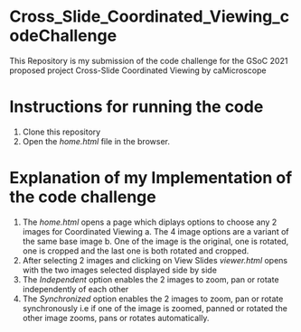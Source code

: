 # Cross_Slide_Coordinated_Viewing_codeChallenge
This Repository is my submission of the code challenge for the GSoC 2021 proposed project Cross-Slide Coordinated Viewing by caMicroscope

# Instructions for running the code
1. Clone this repository
2. Open the *home.html* file in the browser.

# Explanation of my Implementation of the code challenge
1. The *home.html* opens a page which diplays options to choose any 2 images for Coordinated Viewing
   a. The 4 image options are a variant of the same base image
   b. One of the image is the original, one is rotated, one is cropped and the last one is both rotated and cropped.  
2. After selecting 2 images and clicking on View Slides *viewer.html* opens with the two images selected displayed side by side
3. The *Independent* option enables the 2 images to zoom, pan or rotate independently of each other
4. The *Synchronized* option enables the 2 images to zoom, pan or rotate synchronously i.e if one of the image is zoomed, panned or rotated the other image zooms,      pans or rotates automatically.


